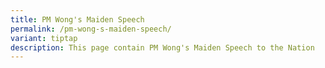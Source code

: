 ```yaml
---
title: PM Wong's Maiden Speech
permalink: /pm-wong-s-maiden-speech/
variant: tiptap
description: This page contain PM Wong's Maiden Speech to the Nation
---
```

